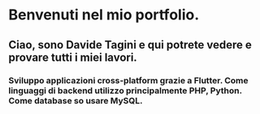 # Benvenuti nel mio portfolio.

## Ciao, sono Davide Tagini e qui potrete vedere e provare tutti i miei lavori.

### Sviluppo applicazioni cross-platform grazie a Flutter. Come linguaggi di backend utilizzo principalmente PHP, Python. Come database so usare MySQL.
